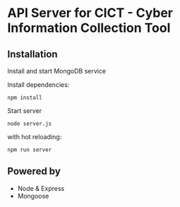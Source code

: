 # API Server for CICT - Cyber Information Collection Tool

## Installation

Install and start MongoDB service

Install dependencies:
```
npm install
```

Start server
```
node server.js
```

with hot reloading:

```
npm run server
```

## Powered by

* Node & Express
* Mongoose